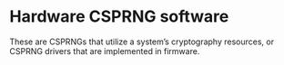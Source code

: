 # Hardware CSPRNG software

These are CSPRNGs that utilize a system’s cryptography resources, or CSPRNG drivers that are implemented in firmware.
